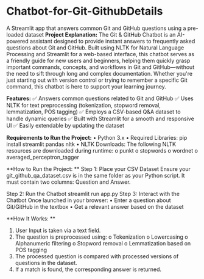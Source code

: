 # Chatbot-for-Git-GithubDetails
A Streamlit app that answers common Git and GitHub questions using a pre-loaded dataset
**Project Explanation:** 
The Git & GitHub Chatbot is an AI-powered assistant designed to provide instant answers to frequently asked questions about Git and GitHub. 
Built using NLTK for Natural Language Processing and Streamlit for a web-based interface, this chatbot serves as a friendly guide for new users and beginners, helping them quickly grasp important commands, concepts, and workflows in Git and GitHub—without the need to sift through long and complex documentation. 
Whether you're just starting out with version control or trying to remember a specific Git command, this chatbot is here to support your learning journey. 
  
**Features:** 
✅ Answers common questions related to Git and GitHub 
✅ Uses NLTK for text preprocessing (tokenization, stopword removal, lemmatization, POS tagging) 
✅ Employs a CSV-based Q&A dataset to handle dynamic queries 
✅ Built with Streamlit for a smooth and responsive UI 
✅ Easily extendable by updating the dataset 
  
**Requirements to Run the Project:** 
•	Python 3.x 
•	Required Libraries: pip install streamlit pandas nltk 
•	NLTK Downloads: The following NLTK resources are downloaded during runtime: 
o	punkt o stopwords o wordnet 
o	averaged_perceptron_tagger 
  
**How to Run the Project: **
Step 1: Place your CSV Dataset 
Ensure your git_github_qa_dataset.csv is in the same folder as your Python script. It must contain two columns: Question and Answer. 
 
Step 2: Run the Chatbot streamlit run app.py Step 3: Interact with the Chatbot Once launched in your browser: 
•	Enter a question about Git/GitHub in the textbox 
•	Get a relevant answer based on the dataset 
  
**How It Works: **
1.	User Input is taken via a text field. 
2.	The question is preprocessed using: 
o	Tokenization o 	Lowercasing o 	Alphanumeric filtering o 	Stopword removal 
o	Lemmatization based on POS tagging 
3.	The processed question is compared with processed versions of questions in the dataset. 
4.	If a match is found, the corresponding answer is returned. 
